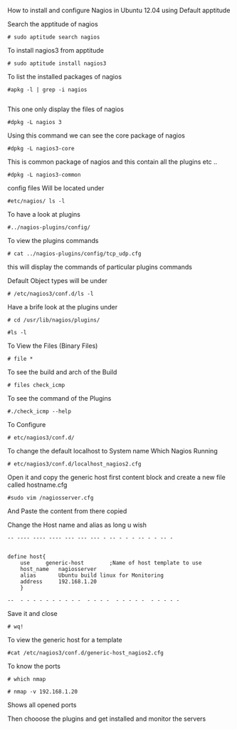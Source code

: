 How to install and configure Nagios in Ubuntu 12.04 using Default apptitude 

Search the apptitude of nagios 

```
# sudo aptitude search nagios 
```

To install nagios3 from apptitude 

```
# sudo aptitude install nagios3
```

To list the installed packages of nagios 

```
#apkg -l | grep -i nagios
 
```

This one only display the files of nagios 

```
#dpkg -L nagios 3

```

Using this command we can see the core package of nagios 

```
#dpkg -L nagios3-core 

```

This is common package of nagios and this contain all the plugins etc ..

```
#dpkg -L nagios3-common 

```

config files Will be located under 

```
#etc/nagios/ ls -l

```
To have a look at plugins
 
```
#../nagios-plugins/config/

```

To view the plugins commands

```
# cat ../nagios-plugins/config/tcp_udp.cfg

```

this will display the commands of particular plugins commands 


Default Object types will be under 

```
# /etc/nagios3/conf.d/ls -l

```

Have a brife look at the plugins under 

```
# cd /usr/lib/nagios/plugins/

#ls -l

```

To View the Files (Binary Files)

```
# file * 

```
To see the build and arch of the Build

```
# files check_icmp

```

To see the command of the Plugins 

```
#./check_icmp --help

```

To Configure 

```
# etc/nagios3/conf.d/

```

To change the default localhost to System name Which Nagios Running 

```
# etc/nagios3/conf.d/localhost_nagios2.cfg

```
Open it and copy the generic host first content block and create a new file called hostname.cfg 

```
#sudo vim /nagiosserver.cfg

```
And Paste the content from there copied 

Change the Host name and alias as long u wish 

```
-- ---- ---- ---- --- --- --- - -- - - - -- - - -- - 


define host{
	use		generic-host		;Name of host template to use 
	host_name	nagiosserver		
	alias		Ubuntu build linux for Monitoring 
	address		192.168.1.20
	}

--  - - - - - - - - - -  - - - -  - - - - -  - - - - - 

```
Save it and close 


```
# wq!

```
To view the generic host for a template 


```
#cat /etc/nagios3/conf.d/generic-host_nagios2.cfg 

```

To know the ports 

```
# which nmap 

# nmap -v 192.168.1.20

```
Shows all opened ports 

Then chooose the plugins and get installed and monitor the servers 


